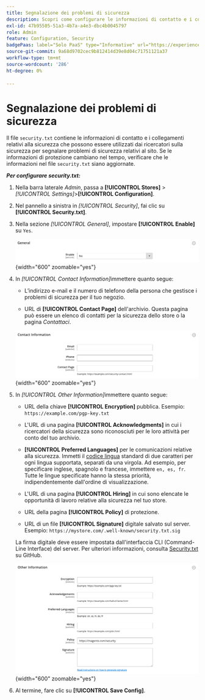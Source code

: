 ```yaml
---
title: Segnalazione dei problemi di sicurezza
description: Scopri come configurare le informazioni di contatto e i collegamenti relativi alla sicurezza che possono essere utilizzati dai ricercatori sulla sicurezza per segnalare i problemi di sicurezza relativi al sito.
exl-id: 47b95505-51a3-4b7a-a4e3-dbc4b0045797
role: Admin
feature: Configuration, Security
badgePaas: label="Solo PaaS" type="Informative" url="https://experienceleague.adobe.com/en/docs/commerce/user-guides/product-solutions" tooltip="Applicabile solo ai progetti Adobe Commerce on Cloud (infrastruttura PaaS gestita da Adobe) e ai progetti on-premise."
source-git-commit: 9a68d9702cec9b812414d39e8d04c71751121a37
workflow-type: tm+mt
source-wordcount: '286'
ht-degree: 0%

---
```


# Segnalazione dei problemi di sicurezza

Il file `security.txt` contiene le informazioni di contatto e i collegamenti relativi alla sicurezza che possono essere utilizzati dai ricercatori sulla sicurezza per segnalare problemi di sicurezza relativi al sito. Se le informazioni di protezione cambiano nel tempo, verificare che le informazioni nel file `security.txt` siano aggiornate.

**_Per configurare security.txt:_**

1. Nella barra laterale _Admin_, passa a **[!UICONTROL Stores]** > _[!UICONTROL Settings]_>**[!UICONTROL Configuration]**.

1. Nel pannello a sinistra in _[!UICONTROL Security]_, fai clic su **[!UICONTROL Security.txt]**.

1. Nella sezione _[!UICONTROL General]_, impostare **[!UICONTROL Enable]**&#x200B;su `Yes`.

   ![Configurazione generale della sicurezza](../configuration-reference/security/assets/txt-general.png){width="600" zoomable="yes"}

1. In _[!UICONTROL Contact Information]_&#x200B;immettere quanto segue:

   - L’indirizzo e-mail e il numero di telefono della persona che gestisce i problemi di sicurezza per il tuo negozio.

   - URL di **[!UICONTROL Contact Page]** dell&#39;archivio. Questa pagina può essere un elenco di contatti per la sicurezza dello store o la pagina _Contattaci_.

   ![Configurazione informazioni di contatto](../configuration-reference/security/assets/txt-contact-info.png){width="600" zoomable="yes"}

1. In _[!UICONTROL Other Information]_&#x200B;immettere quanto segue:

   - URL della chiave **[!UICONTROL Encryption]** pubblica. Esempio: `https://example.com/pgp-key.txt`

   - L&#39;URL di una pagina **[!UICONTROL Acknowledgments]** in cui i ricercatori della sicurezza sono riconosciuti per le loro attività per conto del tuo archivio.

   - **[!UICONTROL Preferred Languages]** per le comunicazioni relative alla sicurezza. Immetti il [codice lingua](https://en.wikipedia.org/wiki/List_of_ISO_639-1_codes) standard di due caratteri per ogni lingua supportata, separati da una virgola. Ad esempio, per specificare inglese, spagnolo e francese, immettere `en, es, fr`. Tutte le lingue specificate hanno la stessa priorità, indipendentemente dall&#39;ordine di visualizzazione.

   - L&#39;URL di una pagina **[!UICONTROL Hiring]** in cui sono elencate le opportunità di lavoro relative alla sicurezza nel tuo store.

   - URL della pagina **[!UICONTROL Policy]** di protezione.

   - URL di un file **[!UICONTROL Signature]** digitale salvato sul server. Esempio: `https://mystore.com/.well-known/security.txt.sig`

   La firma digitale deve essere impostata dall&#39;interfaccia CLI (Command-Line Interface) del server. Per ulteriori informazioni, consulta [Security.txt](https://github.com/magento/security-package/blob/1.0-develop/Securitytxt/README.md) su GitHub.

   ![Altre informazioni](../configuration-reference/security/assets/txt-other-info.png){width="600" zoomable="yes"}

1. Al termine, fare clic su **[!UICONTROL Save Config]**.
